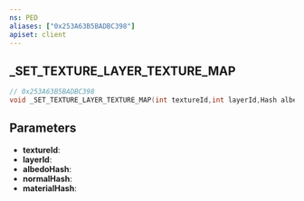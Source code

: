 ```yaml
---
ns: PED
aliases: ["0x253A63B5BADBC398"]
apiset: client
---
```

## _SET_TEXTURE_LAYER_TEXTURE_MAP

```c
// 0x253A63B5BADBC398
void _SET_TEXTURE_LAYER_TEXTURE_MAP(int textureId,int layerId,Hash albedoHash,Hash normalHash,Hash materialHash);
```


## Parameters
* **textureId**:
* **layerId**:
* **albedoHash**:
* **normalHash**:
* **materialHash**:



